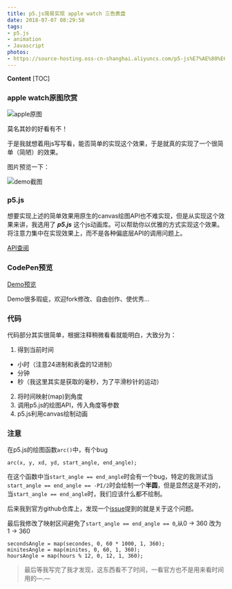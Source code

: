 ```yaml
---
title: p5.js简易实现 apple watch 三色表盘
date: 2018-07-07 08:29:58
tags: 
- p5.js
- animation 
- Javascript
photos:
- https://source-hosting.oss-cn-shanghai.aliyuncs.com/p5-js%E7%AE%80%E6%98%93%E5%AE%9E%E7%8E%B0-apple-watch-%E4%B8%89%E8%89%B2%E8%A1%A8%E7%9B%98-2.jpg
---
```


**Content**
[TOC]

 ### apple watch原图欣赏
![apple原图](https://source-hosting.oss-cn-shanghai.aliyuncs.com/p5-js%E7%AE%80%E6%98%93%E5%AE%9E%E7%8E%B0-apple-watch-%E4%B8%89%E8%89%B2%E8%A1%A8%E7%9B%98-1.jpg)

莫名其妙的好看有不！

于是我就想着用js写写看，能否简单的实现这个效果，于是就真的实现了一个很简单（简陋）的效果。

图片预览一下：

![demo截图](https://source-hosting.oss-cn-shanghai.aliyuncs.com/p5-js%E7%AE%80%E6%98%93%E5%AE%9E%E7%8E%B0-apple-watch-%E4%B8%89%E8%89%B2%E8%A1%A8%E7%9B%98-2.jpg)

### p5.js

想要实现上述的简单效果用原生的canvas绘图API也不难实现，但是从实现这个效果来讲，我选用了 ***p5.js*** 这个js动画库。可以帮助你以优雅的方式实现这个效果。将注意力集中在实现效果上，而不是各种偏底层API的调用问题上。

[API查阅](https://p5js.org/reference/)

### CodePen预览

[Demo预览](https://codepen.io/randomyang/pen/QxwgGJ)

Demo很多瑕疵，欢迎fork修改、自由创作、使优秀...

### 代码
代码部分其实很简单，根据注释稍微看看就能明白，大致分为：
1. 得到当前时间
* 小时（注意24进制和表盘的12进制）
* 分钟
* 秒（我这里其实是获取的毫秒，为了平滑秒针的运动）
2. 将时间映射(map)到角度
3. 调用p5.js的绘图API，传入角度等参数
4. p5.js利用canvas绘制动画

### 注意
在p5.js的绘图函数`arc()`中，有个bug

```
arc(x, y, xd, yd, start_angle, end_angle);
```
在这个函数中当`start_angle == end_angle`时会有一个bug，特定的我测试当`start_angle == end_angle == -PI/2`时会绘制一个**半圆**，但是显然这是不对的，当`start_angle == end_angle`时，我们应该什么都不绘制。

后来我到官方github仓库上，发现一个[issue](https://github.com/processing/p5.js/issues/2919)提到的就是关于这个问题。


最后我修改了映射区间避免了`start_angle == end_angle == 0`,从0 -> 360 改为 1 -> 360
```
secondsAngle = map(secondes, 0, 60 * 1000, 1, 360);
minitesAngle = map(minites, 0, 60, 1, 360);
hoursAngle = map(hours % 12, 0, 12, 1, 360);
```

> 最后等我写完了我才发现，这东西看不了时间，一看官方也不是用来看时间用的—.— 






